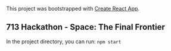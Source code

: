 This project was bootstrapped with [Create React App](https://github.com/facebook/create-react-app).

## 713 Hackathon - Space: The Final Frontier

In the project directory, you can run: `npm start`
